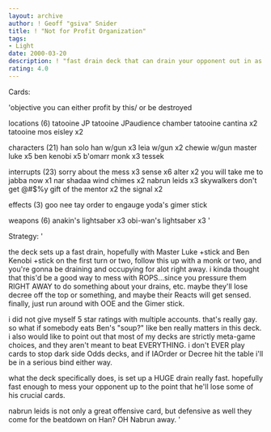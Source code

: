 ```yaml
---
layout: archive
author: ! Geoff "gsiva" Snider
title: ! "Not for Profit Organization"
tags:
- Light
date: 2000-03-20
description: ! "fast drain deck that can drain your opponent out in as fast as 6 turns with an ideal draw."
rating: 4.0
---
```

Cards: 

'objective
you can either profit by this/
or be destroyed

locations (6)
tatooine JP
tatooine JPaudience chamber
tatooine cantina x2
tatooine mos eisley x2

characters (21)
han solo
han w/gun x3
leia w/gun x2
chewie w/gun
master luke x5
ben kenobi x5
b'omarr monk x3
tessek

interrupts (23)
sorry about the mess x3
sense x6
alter x2
you will take me to jabba now x1
nar shadaa wind chimes x2
nabrun leids x3
skywalkers
don't get @#$%y
gift of the mentor x2
the signal x2

effects (3)
goo nee tay
order to engauge
yoda's gimer stick

weapons (6)
anakin's lightsaber x3
obi-wan's lightsaber x3
'

Strategy: '

the deck sets up a fast drain, hopefully with Master Luke +stick and Ben Kenobi +stick on the first turn or two, follow this up with a monk or two, and you're gonna be draining and occupying for alot right away.  i kinda thought that this'd be a good way to mess with ROPS...since you pressure them RIGHT AWAY to do something about your drains, etc.  maybe they'll lose decree off the top or something, and maybe their Reacts will get sensed. finally, just run around with OOE and the Gimer stick.

i did not give myself 5 star ratings with multiple accounts.  that's really gay.  so what if somebody eats Ben's "soup?"  like ben really matters in this deck.  i also would like to point out that most of my decks are strictly meta-game choices, and they aren't meant to beat EVERYTHING.  i don't EVER play cards to stop dark side Odds decks, and if IAOrder or Decree hit the table i'll be in a serious bind either way.

what the deck specifically does, is set up a HUGE drain really fast.  hopefully fast enough to mess your opponent up to the point that he'll lose some of his crucial cards.

nabrun leids is not only a great offensive card, but defensive as well  they come for the beatdown on Han?  OH  Nabrun away.	 '